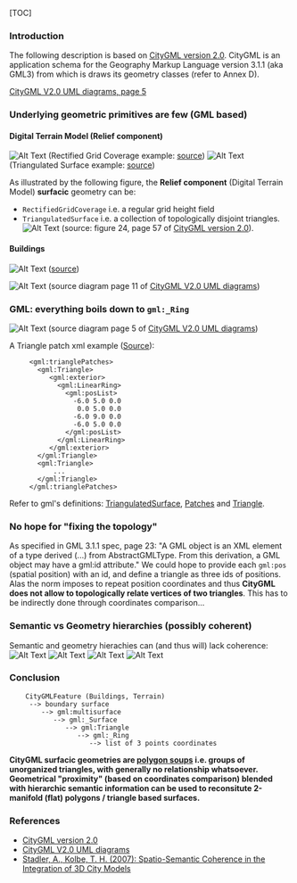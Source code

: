 [TOC]

### Introduction
The following description is based on [CityGML version 2.0](https://portal.opengeospatial.org/files/?artifact_id=47842). CityGML is an application schema for the Geography Markup Language version 3.1.1 (aka GML3) from which is draws its geometry classes (refer to Annex D).

[CityGML V2.0 UML diagrams, page 5](http://www.citygml.org/fileadmin/citygml/docs/CityGML_2_0_0_UML_diagrams.pdf)

### Underlying geometric primitives are few (GML based)
#### Digital Terrain Model (Relief component)
![Alt Text](Images/RectifiedGridCoverage_Example.jpg) (Rectified Grid Coverage example: [source](https://portal.opengeospatial.org/files/?artifact_id=3D16675))
![Alt Text](Images/TriangulatedSurface_Example.png) (Triangulated Surface example: [source](https://3d.bk.tudelft.nl/hledoux/img/valkenburg3d.png))

As illustrated by the following figure, the **Relief component** (Digital Terrain Model) **surfacic** geometry can be:
 * `RectifiedGridCoverage` i.e. a regular grid height field
 * `TriangulatedSurface` i.e. a collection of topologically disjoint triangles.
![Alt Text](Images/CityGML_Norm_Relief_feature_UML.png)
(source: figure 24, page 57 of [CityGML version 2.0](https://portal.opengeospatial.org/files/?artifact_id=47842)).

#### Buildings
![Alt Text](Images/Building_LODs_example.png) ([source](http://www.simstadt.eu/design/images/LODs.png))

![Alt Text](Images/CityGML_Norm_Building_feature_UML.png)
(source diagram page 11 of [CityGML V2.0 UML diagrams](http://www.citygml.org/fileadmin/citygml/docs/CityGML_2_0_0_UML_diagrams.pdf))

### GML: everything boils down to `gml:_Ring`
![Alt Text](Images/CityGML_Norm_Underlying_GML_geometry_primitives_UML.png)
(source diagram page 5 of [CityGML V2.0 UML diagrams](http://www.citygml.org/fileadmin/citygml/docs/CityGML_2_0_0_UML_diagrams.pdf))

A Triangle patch xml example ([Source](https://github.com/tudelft3d/CityGML-schema-validation/blob/master/schemas/v0.4/Examples/Appearance.xml#L242)):
```
     <gml:trianglePatches>
       <gml:Triangle>
          <gml:exterior>
            <gml:LinearRing>
              <gml:posList>
                -6.0 5.0 0.0
                 0.0 5.0 0.0
                -6.0 9.0 0.0
                -6.0 5.0 0.0
              </gml:posList>
            </gml:LinearRing>
          </gml:exterior>
       </gml:Triangle>
       <gml:Triangle>
           ...
       </gml:Triangle>
     </gml:trianglePatches>
```
Refer to gml's definitions: [TriangulatedSurface](http://www.datypic.com/sc/niem21/e-gml32_TriangulatedSurface.html),
[Patches](http://www.datypic.com/sc/niem21/e-gml32_patches.html) and [Triangle](http://www.datypic.com/sc/niem21/e-gml32_Triangle.html).

### No hope for "fixing the topology"
As specified in GML 3.1.1 spec, page 23: "A GML object is an XML element of a type derived (...) from AbstractGMLType. From this derivation, a GML object may have a gml:id attribute."
We could hope to provide each `gml:pos` (spatial position) with an id, and define a triangle as three ids of positions. Alas the norm imposes to repeat position coordinates and thus **CityGML does not allow to topologically relate vertices of two triangles**. This has to be indirectly done through coordinates comparison...

### Semantic vs Geometry hierarchies (possibly coherent)
Semantic and geometry hierachies can (and thus will) lack coherence:
![Alt Text](Images/SemanticVsGeometryGeneral.png)
![Alt Text](Images/SemanticVsGeometryPoorSemanticsRichGeometry.png)
![Alt Text](Images/SemanticVsGeometryDetailedAndAligned.png)
![Alt Text](Images/SemanticVsGeometryDetailedAndAligned.png)

### Conclusion
```
    CityGMLFeature (Buildings, Terrain)
     --> boundary surface
        --> gml:multisurface
           --> gml:_Surface
              --> gml:Triangle
			     --> gml:_Ring
				    --> list of 3 points coordinates
```
**CityGML surfacic geometries are [polygon soups](https://en.wikipedia.org/wiki/Polygon_soup) i.e. groups of unorganized triangles, with generally no relationship whatsoever. Geometrical "proximity" (based on coordinates comparison) blended with hierarchic semantic information can be used to reconsitute 2-manifold (flat) polygons / triangle based surfaces.**

### References
 * [CityGML version 2.0](https://portal.opengeospatial.org/files/?artifact_id=47842)
 * [CityGML V2.0 UML diagrams](http://www.citygml.org/fileadmin/citygml/docs/CityGML_2_0_0_UML_diagrams.pdf)
 * [Stadler, A., Kolbe, T. H. (2007): Spatio-Semantic Coherence in the Integration of 3D City Models](http://www.isprs.org/proceedings/XXXVI/2-C43/Session1/paper_Stadler.pdf)